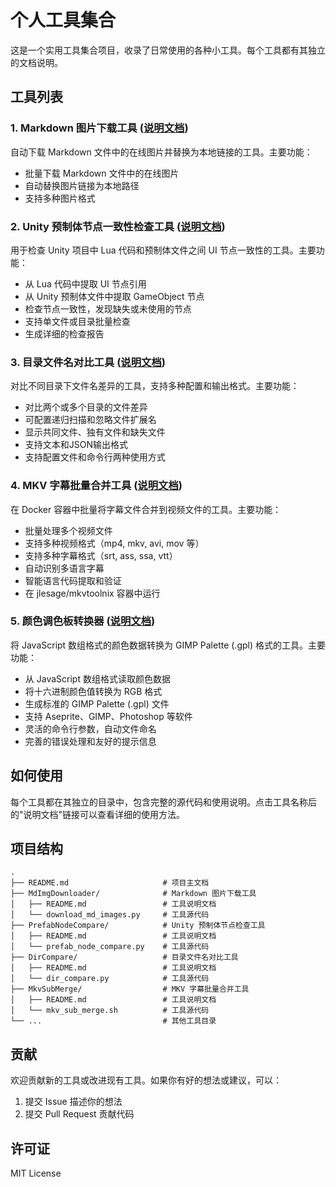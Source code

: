 # 个人工具集合

这是一个实用工具集合项目，收录了日常使用的各种小工具。每个工具都有其独立的文档说明。

## 工具列表

### 1. Markdown 图片下载工具 ([说明文档](MdImgDownloader/README.md))

自动下载 Markdown 文件中的在线图片并替换为本地链接的工具。主要功能：
- 批量下载 Markdown 文件中的在线图片
- 自动替换图片链接为本地路径
- 支持多种图片格式

### 2. Unity 预制体节点一致性检查工具 ([说明文档](PrefabNodeCompare/README.md))

用于检查 Unity 项目中 Lua 代码和预制体文件之间 UI 节点一致性的工具。主要功能：
- 从 Lua 代码中提取 UI 节点引用
- 从 Unity 预制体文件中提取 GameObject 节点
- 检查节点一致性，发现缺失或未使用的节点
- 支持单文件或目录批量检查
- 生成详细的检查报告

### 3. 目录文件名对比工具 ([说明文档](DirCompare/README.md))

对比不同目录下文件名差异的工具，支持多种配置和输出格式。主要功能：
- 对比两个或多个目录的文件差异
- 可配置递归扫描和忽略文件扩展名
- 显示共同文件、独有文件和缺失文件
- 支持文本和JSON输出格式
- 支持配置文件和命令行两种使用方式

### 4. MKV 字幕批量合并工具 ([说明文档](MkvSubMerge/README.md))

在 Docker 容器中批量将字幕文件合并到视频文件的工具。主要功能：
- 批量处理多个视频文件
- 支持多种视频格式（mp4, mkv, avi, mov 等）
- 支持多种字幕格式（srt, ass, ssa, vtt）
- 自动识别多语言字幕
- 智能语言代码提取和验证
- 在 jlesage/mkvtoolnix 容器中运行

### 5. 颜色调色板转换器 ([说明文档](ColorToAseprite/README.md))

将 JavaScript 数组格式的颜色数据转换为 GIMP Palette (.gpl) 格式的工具。主要功能：
- 从 JavaScript 数组格式读取颜色数据
- 将十六进制颜色值转换为 RGB 格式
- 生成标准的 GIMP Palette (.gpl) 文件
- 支持 Aseprite、GIMP、Photoshop 等软件
- 灵活的命令行参数，自动文件命名
- 完善的错误处理和友好的提示信息

## 如何使用

每个工具都在其独立的目录中，包含完整的源代码和使用说明。点击工具名称后的"说明文档"链接可以查看详细的使用方法。

## 项目结构

```
.
├── README.md                     # 项目主文档
├── MdImgDownloader/              # Markdown 图片下载工具
│   ├── README.md                 # 工具说明文档
│   └── download_md_images.py     # 工具源代码
├── PrefabNodeCompare/            # Unity 预制体节点检查工具
│   ├── README.md                 # 工具说明文档
│   └── prefab_node_compare.py    # 工具源代码
├── DirCompare/                   # 目录文件名对比工具
│   ├── README.md                 # 工具说明文档
│   └── dir_compare.py            # 工具源代码
├── MkvSubMerge/                  # MKV 字幕批量合并工具
│   ├── README.md                 # 工具说明文档
│   └── mkv_sub_merge.sh          # 工具源代码
└── ...                           # 其他工具目录
```

## 贡献

欢迎贡献新的工具或改进现有工具。如果你有好的想法或建议，可以：
1. 提交 Issue 描述你的想法
2. 提交 Pull Request 贡献代码

## 许可证

MIT License 